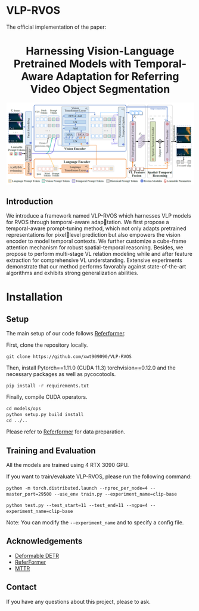 # VLP-RVOS

The official implementation of the paper: 

<div align="center">
<h1>
<b>
Harnessing Vision-Language Pretrained Models with Temporal-Aware Adaptation for Referring Video Object Segmentation
</b>
</h1>
</div>


<p align="center"><img src="docs/framework.png" width="800"/></p>

## Introduction

We introduce a framework named VLP-RVOS which harnesses VLP models for RVOS through temporal-aware adaptation. We first propose a temporal-aware prompt-tuning method, which not only adapts pretrained representations for pixellevel prediction but also empowers the vision encoder to model temporal contexts. We further customize a cube-frame attention mechanism for robust spatial-temporal reasoning. Besides, we propose to perform multi-stage VL relation modeling while and after feature extraction for comprehensive VL understanding. Extensive experiments demonstrate that our method performs favorably against state-of-the-art algorithms and exhibits strong generalization abilities.

# Installation

## Setup

The main setup of our code follows [Referformer](https://github.com/wjn922/ReferFormer).

First, clone the repository locally.

```
git clone https://github.com/xwt909090/VLP-RVOS
```

Then, install Pytorch==1.11.0 (CUDA 11.3) torchvision==0.12.0 and the necessary packages as well as pycocotools.
```
pip install -r requirements.txt 
```

Finally, compile CUDA operators.
```
cd models/ops
python setup.py build install
cd ../..
```

Please refer to [Referformer](https://github.com/wjn922/ReferFormer) for data preparation.

## Training and Evaluation

All the models are trained using 4 RTX 3090 GPU. 

If you want to train/evaluate VLP-RVOS, please run the following command:

```
python -m torch.distributed.launch --nproc_per_node=4 --master_port=29500 --use_env train.py --experiment_name=clip-base
```

```
python test.py --test_start=11 --test_end=11 --ngpu=4 --experiment_name=clip-base
```

Note: You can modify the `--experiment_name` and to specify a config file.

## Acknowledgements

- [Deformable DETR](https://github.com/fundamentalvision/Deformable-DETR)
- [ReferFormer](https://github.com/wjn922/ReferFormer)
- [MTTR](https://github.com/mttr2021/MTTR)

## Contact
If you have any questions about this project, please to ask.

